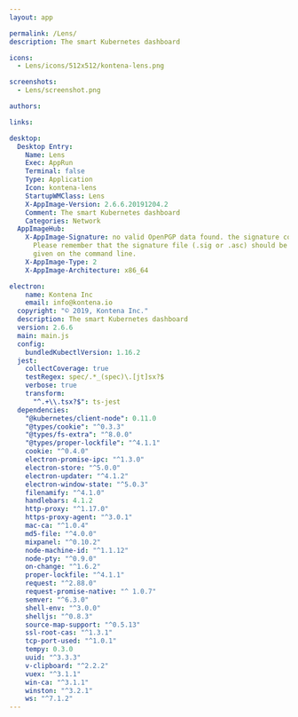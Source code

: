 ```yaml
---
layout: app

permalink: /Lens/
description: The smart Kubernetes dashboard

icons:
  - Lens/icons/512x512/kontena-lens.png

screenshots:
  - Lens/screenshot.png

authors:

links:

desktop:
  Desktop Entry:
    Name: Lens
    Exec: AppRun
    Terminal: false
    Type: Application
    Icon: kontena-lens
    StartupWMClass: Lens
    X-AppImage-Version: 2.6.6.20191204.2
    Comment: The smart Kubernetes dashboard
    Categories: Network
  AppImageHub:
    X-AppImage-Signature: no valid OpenPGP data found. the signature could not be verified.
      Please remember that the signature file (.sig or .asc) should be the first file
      given on the command line.
    X-AppImage-Type: 2
    X-AppImage-Architecture: x86_64

electron:
    name: Kontena Inc
    email: info@kontena.io
  copyright: "© 2019, Kontena Inc."
  description: The smart Kubernetes dashboard
  version: 2.6.6
  main: main.js
  config:
    bundledKubectlVersion: 1.16.2
  jest:
    collectCoverage: true
    testRegex: spec/.*_(spec)\.[jt]sx?$
    verbose: true
    transform:
      "^.+\\.tsx?$": ts-jest
  dependencies:
    "@kubernetes/client-node": 0.11.0
    "@types/cookie": "^0.3.3"
    "@types/fs-extra": "^8.0.0"
    "@types/proper-lockfile": "^4.1.1"
    cookie: "^0.4.0"
    electron-promise-ipc: "^1.3.0"
    electron-store: "^5.0.0"
    electron-updater: "^4.1.2"
    electron-window-state: "^5.0.3"
    filenamify: "^4.1.0"
    handlebars: 4.1.2
    http-proxy: "^1.17.0"
    https-proxy-agent: "^3.0.1"
    mac-ca: "^1.0.4"
    md5-file: "^4.0.0"
    mixpanel: "^0.10.2"
    node-machine-id: "^1.1.12"
    node-pty: "^0.9.0"
    on-change: "^1.6.2"
    proper-lockfile: "^4.1.1"
    request: "^2.88.0"
    request-promise-native: "^ 1.0.7"
    semver: "^6.3.0"
    shell-env: "^3.0.0"
    shelljs: "^0.8.3"
    source-map-support: "^0.5.13"
    ssl-root-cas: "^1.3.1"
    tcp-port-used: "^1.0.1"
    tempy: 0.3.0
    uuid: "^3.3.3"
    v-clipboard: "^2.2.2"
    vuex: "^3.1.1"
    win-ca: "^3.1.1"
    winston: "^3.2.1"
    ws: "^7.1.2"
---
```

